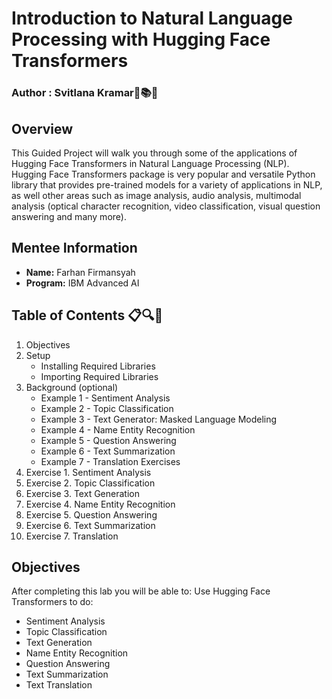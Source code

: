 # Introduction to Natural Language Processing with Hugging Face Transformers
### **Author : Svitlana Kramar🌟📚✨**

## Overview
This Guided Project will walk you through some of the applications of Hugging Face Transformers in Natural Language Processing (NLP).
Hugging Face Transformers package is very popular and versatile Python library that provides pre-trained models for a variety of applications in NLP, as well other areas such as image analysis, audio analysis, multimodal analysis (optical character recognition, video classification, visual question answering and many more).

## Mentee Information
- **Name:** Farhan Firmansyah
- **Program:** IBM Advanced AI

## Table of Contents 📋🔍📝

1. Objectives
2. Setup
    - Installing Required Libraries
    - Importing Required Libraries
3. Background (optional)
    - Example 1 - Sentiment Analysis
    - Example 2 - Topic Classification
    - Example 3 - Text Generator: Masked Language Modeling
    - Example 4 - Name Entity Recognition
    - Example 5 - Question Answering
    - Example 6 - Text Summarization
    - Example 7 - Translation
Exercises
1.  Exercise 1. Sentiment Analysis
2.  Exercise 2. Topic Classification
3.  Exercise 3. Text Generation
4.  Exercise 4. Name Entity Recognition
5.  Exercise 5. Question Answering
6.  Exercise 6. Text Summarization
7.  Exercise 7. Translation

## Objectives
After completing this lab you will be able to:
Use Hugging Face Transformers to do:
  - Sentiment Analysis
  - Topic Classification
  - Text Generation
  - Name Entity Recognition
  - Question Answering
  - Text Summarization
  - Text Translation
